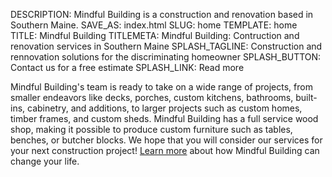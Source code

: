DESCRIPTION: Mindful Building is a construction and renovation based in Southern Maine.
SAVE_AS: index.html
SLUG: home
TEMPLATE: home
TITLE: Mindful Building
TITLEMETA: Mindful Building: Contruction and renovation services in Southern Maine
SPLASH_TAGLINE: Construction and rennovation solutions for the discriminating&nbsp;homeowner
SPLASH_BUTTON: Contact us for a free estimate
SPLASH_LINK: Read more

Mindful Building's team is ready to take on a wide range of projects, from smaller endeavors like decks, porches, custom kitchens, bathrooms, built-ins, cabinetry, and additions, to larger projects such as custom homes, timber frames, and custom sheds. Mindful Building has a full service wood shop, making it possible to produce custom furniture such as tables, benches, or butcher blocks. We hope that you will consider our services for your next construction project! [Learn more](/about/ "About Mindful Bulding") about how Mindful Building can change your life.
